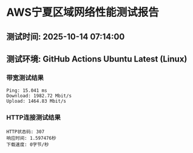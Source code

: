 # AWS宁夏区域网络性能测试报告
## 测试时间: 2025-10-14 07:14:00
## 测试环境: GitHub Actions Ubuntu Latest (Linux)

### 带宽测试结果
```
Ping: 15.041 ms
Download: 1982.72 Mbit/s
Upload: 1464.83 Mbit/s
```

### HTTP连接测试结果
```
HTTP状态码: 307
响应时间: 1.597476秒
下载速度: 0字节/秒
```

